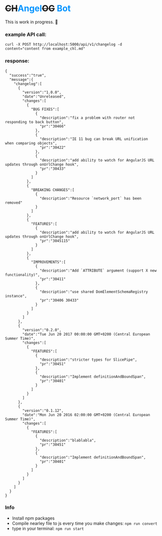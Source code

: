 # ~~CH~~<strong style="color: #0095ff">Angel</strong>~~OG~~ <strong style="color: #0095ff">Bot</strong>

This is work in progress. 🤖

### example API call:
`curl -X POST http://localhost:5000/api/v1/changelog -d content="content from example_chl.md"`

### response: 
```
{
  "success":"true",
  "message":{
    "changelog":[
      {
        "version":"1.0.0",
        "date":"Unreleased",
        "changes":[
          {
            "BUG FIXES":[
              {
                "description":"fix a problem with router not responding to back button",
                "pr":"30466"
              },
              {
                "description":"IE 11 bug can break URL unification when comparing objects",
                "pr":"30422"
              },
              {
                "description":"add ability to watch for AngularJS URL updates through onUrlChange hook",
                "pr":"30433"
              }
            ]
          },
          {
            "BREAKING CHANGES":[
              {
                "description":"Resource `network_port` has been removed"
              }
            ]
          },
          {
            "FEATURES":[
              {
                "description":"add ability to watch for AngularJS URL updates through onUrlChange hook",
                "pr":"3045115"
              }
            ]
          },
          {
            "IMPROVEMENTS":[
              {
                "description":"Add `ATTRIBUTE` argument (support X new functionality)",
                "pr":"30411"
              },
              {
                "description":"use shared DomElementSchemaRegistry instance",
                "pr":"30406 30433"
              }
            ]
          }
        ]
      },
      {
        "version":"0.2.0",
        "date":"Tue Jun 20 2017 00:00:00 GMT+0200 (Central European Summer Time)",
        "changes":[
          {
            "FEATURES":[
              {
                "description":"stricter types for SlicePipe",
                "pr":"30451"
              },
              {
                "description":"Implement definitionAndBoundSpan",
                "pr":"30401"
              }
            ]
          }
        ]
      },
      {
        "version":"0.1.12",
        "date":"Mon Jun 20 2016 02:00:00 GMT+0200 (Central European Summer Time)",
        "changes":[
          {
            "FEATURES":[
              {
                "description":"blablabla",
                "pr":"30451"
              },
              {
                "description":"Implement definitionAndBoundSpan",
                "pr":"30401"
              }
            ]
          }
        ]
      }
    ]
  }
}
```
### Info
* Install npm packages
* Compile nearley file to js every time you make changes:
`npm run convert`
* type in your terminal: 
`npm run start`
